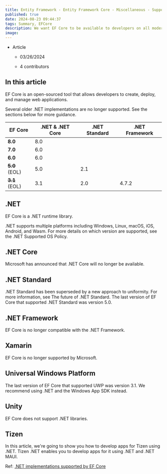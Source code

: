 ```yaml
---
title: Entity Framework - Entity Framework Core - Miscellaneous - Supported .NET implementations
published: true
date: 2024-08-23 09:44:37
tags: Summary, EFCore
description: We want EF Core to be available to developers on all modern .NET implementations. EF Core's support on .NET for Windows, Linux, and macOS is covered by automated testing and many applications are known to be using it successfully, other platforms that leverage trimming and ahead-of-time (AoT) compilation like iOS, Wasm, and Unity have some limitations that we are working to address.
image:
---
```

- Article

  - 03/26/2024

  - 4 contributors

## In this article

EF Core is an open-sourced tool that allows developers to create, deploy, and manage web applications.

Several older .NET implementations are no longer supported. See the sections below for more guidance.

<table><thead>
<tr>
<th>EF Core</th>
<th>.NET &amp; .NET Core</th>
<th>.NET Standard</th>
<th>.NET Framework</th>
</tr>
</thead>
<tbody>
<tr>
<td><strong>8.0</strong></td>
<td>8.0</td>
<td></td>
<td></td>
</tr>
<tr>
<td><strong>7.0</strong></td>
<td>6.0</td>
<td></td>
<td></td>
</tr>
<tr>
<td><strong>6.0</strong></td>
<td>6.0</td>
<td></td>
<td></td>
</tr>
<tr>
<td><del><strong>5.0</strong></del> (EOL)</td>
<td>5.0</td>
<td>2.1</td>
<td></td>
</tr>
<tr>
<td><del><strong>3.1</strong></del> (EOL)</td>
<td>3.1</td>
<td>2.0</td>
<td>4.7.2</td>
</tr>
</tbody></table>

## .NET

EF Core is a .NET runtime library.

.NET supports multiple platforms including Windows, Linux, macOS, iOS, Android, and Wasm. For more details on which version are supported, see the .NET Supported OS Policy.

## .NET Core

Microsoft has announced that .NET Core will no longer be available.

## .NET Standard

.NET Standard has been superseded by a new approach to uniformity. For more information, see The future of .NET Standard. The last version of EF Core that supported .NET Standard was version 5.0.

## .NET Framework

EF Core is no longer compatible with the .NET Framework.

## Xamarin

EF Core is no longer supported by Microsoft.

## Universal Windows Platform

The last version of EF Core that supported UWP was version 3.1. We recommend using .NET and the Windows App SDK instead.

## Unity

EF Core does not support .NET libraries.

## Tizen

In this article, we're going to show you how to develop apps for Tizen using .NET. Tizen .NET enables you to develop apps for it using .NET and .NET MAUI.

Ref: [.NET implementations supported by EF Core](https://learn.microsoft.com/en-us/ef/core/miscellaneous/platforms)